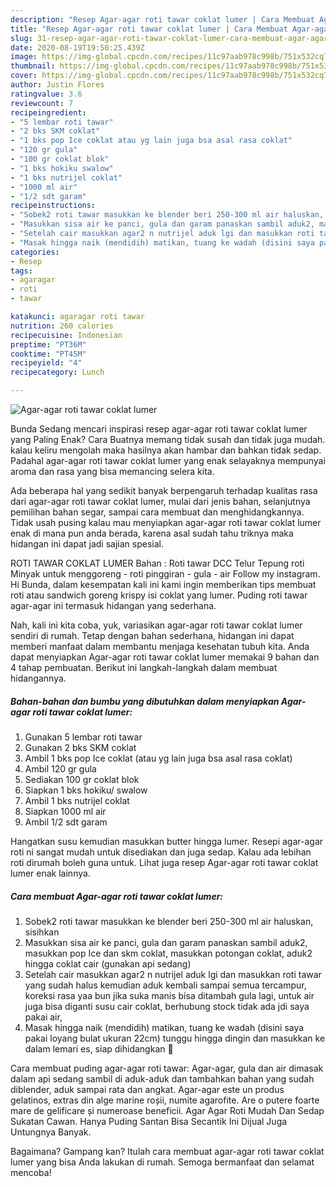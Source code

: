 ```yaml
---
description: "Resep Agar-agar roti tawar coklat lumer | Cara Membuat Agar-agar roti tawar coklat lumer Yang Sempurna"
title: "Resep Agar-agar roti tawar coklat lumer | Cara Membuat Agar-agar roti tawar coklat lumer Yang Sempurna"
slug: 31-resep-agar-agar-roti-tawar-coklat-lumer-cara-membuat-agar-agar-roti-tawar-coklat-lumer-yang-sempurna
date: 2020-08-19T19:50:25.439Z
image: https://img-global.cpcdn.com/recipes/11c97aab978c998b/751x532cq70/agar-agar-roti-tawar-coklat-lumer-foto-resep-utama.jpg
thumbnail: https://img-global.cpcdn.com/recipes/11c97aab978c998b/751x532cq70/agar-agar-roti-tawar-coklat-lumer-foto-resep-utama.jpg
cover: https://img-global.cpcdn.com/recipes/11c97aab978c998b/751x532cq70/agar-agar-roti-tawar-coklat-lumer-foto-resep-utama.jpg
author: Justin Flores
ratingvalue: 3.6
reviewcount: 7
recipeingredient:
- "5 lembar roti tawar"
- "2 bks SKM coklat"
- "1 bks pop Ice coklat atau yg lain juga bsa asal rasa coklat"
- "120 gr gula"
- "100 gr coklat blok"
- "1 bks hokiku swalow"
- "1 bks nutrijel coklat"
- "1000 ml air"
- "1/2 sdt garam"
recipeinstructions:
- "Sobek2 roti tawar masukkan ke blender beri 250-300 ml air haluskan, sisihkan"
- "Masukkan sisa air ke panci, gula dan garam panaskan sambil aduk2, masukkan pop Ice dan skm coklat, masukkan potongan coklat, aduk2 hingga coklat cair (gunakan api sedang)"
- "Setelah cair masukkan agar2 n nutrijel aduk lgi dan masukkan roti tawar yang sudah halus kemudian aduk kembali sampai semua tercampur, koreksi rasa yaa bun jika suka manis bisa ditambah gula lagi, untuk air juga bisa diganti susu cair coklat, berhubung stock tidak ada jdi saya pakai air,"
- "Masak hingga naik (mendidih) matikan, tuang ke wadah (disini saya pakai loyang bulat ukuran 22cm) tunggu hingga dingin dan masukkan ke dalam lemari es, siap dihidangkan 🥰"
categories:
- Resep
tags:
- agaragar
- roti
- tawar

katakunci: agaragar roti tawar 
nutrition: 260 calories
recipecuisine: Indonesian
preptime: "PT36M"
cooktime: "PT45M"
recipeyield: "4"
recipecategory: Lunch

---
```



![Agar-agar roti tawar coklat lumer](https://img-global.cpcdn.com/recipes/11c97aab978c998b/751x532cq70/agar-agar-roti-tawar-coklat-lumer-foto-resep-utama.jpg)

Bunda Sedang mencari inspirasi resep agar-agar roti tawar coklat lumer yang Paling Enak? Cara Buatnya memang tidak susah dan tidak juga mudah. kalau keliru mengolah maka hasilnya akan hambar dan bahkan tidak sedap. Padahal agar-agar roti tawar coklat lumer yang enak selayaknya mempunyai aroma dan rasa yang bisa memancing selera kita.

Ada beberapa hal yang sedikit banyak berpengaruh terhadap kualitas rasa dari agar-agar roti tawar coklat lumer, mulai dari jenis bahan, selanjutnya pemilihan bahan segar, sampai cara membuat dan menghidangkannya. Tidak usah pusing kalau mau menyiapkan agar-agar roti tawar coklat lumer enak di mana pun anda berada, karena asal sudah tahu triknya maka hidangan ini dapat jadi sajian spesial.

ROTI TAWAR COKLAT LUMER Bahan : Roti tawar DCC Telur Tepung roti Minyak untuk menggoreng - roti pinggiran - gula - air Follow my instagram. Hi Bunda, dalam kesempatan kali ini kami ingin memberikan tips membuat roti atau sandwich goreng krispy isi coklat yang lumer. Puding roti tawar agar-agar ini termasuk hidangan yang sederhana.


Nah, kali ini kita coba, yuk, variasikan agar-agar roti tawar coklat lumer sendiri di rumah. Tetap dengan bahan sederhana, hidangan ini dapat memberi manfaat dalam membantu menjaga kesehatan tubuh kita. Anda dapat menyiapkan Agar-agar roti tawar coklat lumer memakai 9 bahan dan 4 tahap pembuatan. Berikut ini langkah-langkah dalam membuat hidangannya.

<!--inarticleads1-->

##### Bahan-bahan dan bumbu yang dibutuhkan dalam menyiapkan Agar-agar roti tawar coklat lumer:

1. Gunakan 5 lembar roti tawar
1. Gunakan 2 bks SKM coklat
1. Ambil 1 bks pop Ice coklat (atau yg lain juga bsa asal rasa coklat)
1. Ambil 120 gr gula
1. Sediakan 100 gr coklat blok
1. Siapkan 1 bks hokiku/ swalow
1. Ambil 1 bks nutrijel coklat
1. Siapkan 1000 ml air
1. Ambil 1/2 sdt garam


Hangatkan susu kemudian masukkan butter hingga lumer. Resepi agar-agar roti ni sangat mudah untuk disediakan dan juga sedap. Kalau ada lebihan roti dirumah boleh guna untuk. Lihat juga resep Agar-agar roti tawar coklat lumer enak lainnya. 

<!--inarticleads2-->

##### Cara membuat Agar-agar roti tawar coklat lumer:

1. Sobek2 roti tawar masukkan ke blender beri 250-300 ml air haluskan, sisihkan
1. Masukkan sisa air ke panci, gula dan garam panaskan sambil aduk2, masukkan pop Ice dan skm coklat, masukkan potongan coklat, aduk2 hingga coklat cair (gunakan api sedang)
1. Setelah cair masukkan agar2 n nutrijel aduk lgi dan masukkan roti tawar yang sudah halus kemudian aduk kembali sampai semua tercampur, koreksi rasa yaa bun jika suka manis bisa ditambah gula lagi, untuk air juga bisa diganti susu cair coklat, berhubung stock tidak ada jdi saya pakai air,
1. Masak hingga naik (mendidih) matikan, tuang ke wadah (disini saya pakai loyang bulat ukuran 22cm) tunggu hingga dingin dan masukkan ke dalam lemari es, siap dihidangkan 🥰


Cara membuat puding agar-agar roti tawar: Agar-agar, gula dan air dimasak dalam api sedang sambil di aduk-aduk dan tambahkan bahan yang sudah diblender, aduk sampai rata dan angkat. Agar-agar este un produs gelatinos, extras din alge marine roșii, numite agarofite. Are o putere foarte mare de gelificare și numeroase beneficii. Agar Agar Roti Mudah Dan Sedap Sukatan Cawan. Hanya Puding Santan Bisa Secantik Ini Dijual Juga Untungnya Banyak. 

Bagaimana? Gampang kan? Itulah cara membuat agar-agar roti tawar coklat lumer yang bisa Anda lakukan di rumah. Semoga bermanfaat dan selamat mencoba!
